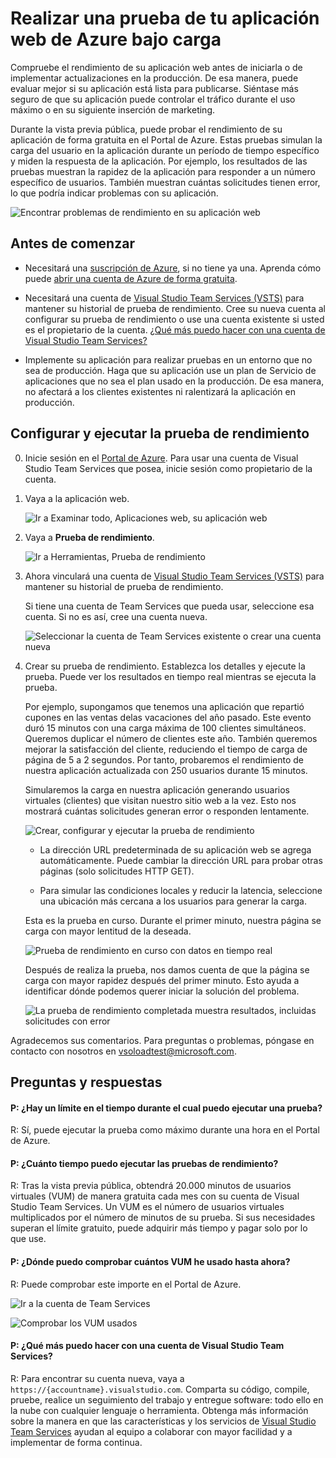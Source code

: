 <properties
   pageTitle="Probar el rendimiento de la aplicación web de Azure | Microsoft Azure"
   description="Ejecute pruebas de rendimiento de aplicación web de Azure para la manera en que su aplicación controla la carga del usuario. Mida el tiempo de respuesta y encuentre los errores que puedan indicar problemas."
   services="app-service\web"
   documentationCenter=""
   authors="ecfan"
   manager="douge"
   editor="jimbe"/>

<tags
   ms.service="app-service-web"
   ms.workload="web"
   ms.tgt_pltfrm="na"
   ms.devlang="na"
   ms.topic="article"
   ms.date="01/13/2016"
   ms.author="estfan; manasma"/>

# Realizar una prueba de tu aplicación web de Azure bajo carga

Compruebe el rendimiento de su aplicación web antes de iniciarla o de implementar actualizaciones en la producción. De esa manera, puede evaluar mejor si su aplicación está lista para publicarse. Siéntase más seguro de que su aplicación puede controlar el tráfico durante el uso máximo o en su siguiente inserción de marketing.

Durante la vista previa pública, puede probar el rendimiento de su aplicación de forma gratuita en el Portal de Azure. Estas pruebas simulan la carga del usuario en la aplicación durante un período de tiempo específico y miden la respuesta de la aplicación. Por ejemplo, los resultados de las pruebas muestran la rapidez de la aplicación para responder a un número específico de usuarios. También muestran cuántas solicitudes tienen error, lo que podría indicar problemas con su aplicación.

![Encontrar problemas de rendimiento en su aplicación web][TestOverview]

## Antes de comenzar

*	Necesitará una [suscripción de Azure][AzureSubscription], si no tiene ya una. Aprenda cómo puede [abrir una cuenta de Azure de forma gratuita][AzureFreeTrial].

*	Necesitará una cuenta de [Visual Studio Team Services (VSTS)][WhatIsTeamServices] para mantener su historial de prueba de rendimiento. Cree su nueva cuenta al configurar su prueba de rendimiento o use una cuenta existente si usted es el propietario de la cuenta. [¿Qué más puedo hacer con una cuenta de Visual Studio Team Services?](#TeamServicesAccount)

*	Implemente su aplicación para realizar pruebas en un entorno que no sea de producción. Haga que su aplicación use un plan de Servicio de aplicaciones que no sea el plan usado en la producción. De esa manera, no afectará a los clientes existentes ni ralentizará la aplicación en producción.

## Configurar y ejecutar la prueba de rendimiento

0.	Inicie sesión en el [Portal de Azure][AzurePortal]. Para usar una cuenta de Visual Studio Team Services que posea, inicie sesión como propietario de la cuenta.

0.	Vaya a la aplicación web.

	![Ir a Examinar todo, Aplicaciones web, su aplicación web][WebApp]

0.	Vaya a **Prueba de rendimiento**.

	![Ir a Herramientas, Prueba de rendimiento][ExpandedTools]
 
0.	Ahora vinculará una cuenta de [Visual Studio Team Services (VSTS)][WhatIsTeamServices] para mantener su historial de prueba de rendimiento.

	Si tiene una cuenta de Team Services que pueda usar, seleccione esa cuenta. Si no es así, cree una cuenta nueva.

	![Seleccionar la cuenta de Team Services existente o crear una cuenta nueva][ExistingNewTeamServicesAccount]

0.	Crear su prueba de rendimiento. Establezca los detalles y ejecute la prueba. Puede ver los resultados en tiempo real mientras se ejecuta la prueba.

	Por ejemplo, supongamos que tenemos una aplicación que repartió cupones en las ventas delas vacaciones del año pasado. Este evento duró 15 minutos con una carga máxima de 100 clientes simultáneos. Queremos duplicar el número de clientes este año. También queremos mejorar la satisfacción del cliente, reduciendo el tiempo de carga de página de 5 a 2 segundos. Por tanto, probaremos el rendimiento de nuestra aplicación actualizada con 250 usuarios durante 15 minutos.

	Simularemos la carga en nuestra aplicación generando usuarios virtuales (clientes) que visitan nuestro sitio web a la vez. Esto nos mostrará cuántas solicitudes generan error o responden lentamente.

	![Crear, configurar y ejecutar la prueba de rendimiento][NewTest]

	 *	La dirección URL predeterminada de su aplicación web se agrega automáticamente. Puede cambiar la dirección URL para probar otras páginas (solo solicitudes HTTP GET).

	 *	Para simular las condiciones locales y reducir la latencia, seleccione una ubicación más cercana a los usuarios para generar la carga.

	Esta es la prueba en curso. Durante el primer minuto, nuestra página se carga con mayor lentitud de la deseada.

	![Prueba de rendimiento en curso con datos en tiempo real][TestRunning]

	Después de realiza la prueba, nos damos cuenta de que la página se carga con mayor rapidez después del primer minuto. Esto ayuda a identificar dónde podemos querer iniciar la solución del problema.

	![La prueba de rendimiento completada muestra resultados, incluidas solicitudes con error][TestDone]
	
Agradecemos sus comentarios. Para preguntas o problemas, póngase en contacto con nosotros en <vsoloadtest@microsoft.com>.

##	Preguntas y respuestas

#### P: ¿Hay un límite en el tiempo durante el cual puedo ejecutar una prueba? 

R: Sí, puede ejecutar la prueba como máximo durante una hora en el Portal de Azure.

#### P: ¿Cuánto tiempo puedo ejecutar las pruebas de rendimiento? 

R: Tras la vista previa pública, obtendrá 20.000 minutos de usuarios virtuales (VUM) de manera gratuita cada mes con su cuenta de Visual Studio Team Services. Un VUM es el número de usuarios virtuales multiplicados por el número de minutos de su prueba. Si sus necesidades superan el límite gratuito, puede adquirir más tiempo y pagar solo por lo que use.

#### P: ¿Dónde puedo comprobar cuántos VUM he usado hasta ahora?

R: Puede comprobar este importe en el Portal de Azure.

![Ir a la cuenta de Team Services][TeamServicesAccount]

![Comprobar los VUM usados][CheckTestTime]

<a name="VSOAccount"></a>
#### P: ¿Qué más puedo hacer con una cuenta de Visual Studio Team Services?

R: Para encontrar su cuenta nueva, vaya a ```https://{accountname}.visualstudio.com```. Comparta su código, compile, pruebe, realice un seguimiento del trabajo y entregue software: todo ello en la nube con cualquier lenguaje o herramienta. Obtenga más información sobre la manera en que las características y los servicios de [Visual Studio Team Services][WhatIsTeamServices] ayudan al equipo a colaborar con mayor facilidad y a implementar de forma continua.

<!--Image references-->
[WebApp]: ./media/app-service-web-app-performance-test/azure-np-web-apps.png
[TestOverview]: ./media/app-service-web-app-performance-test/azure-np-perf-test-overview.png
[ExpandedTools]: ./media/app-service-web-app-performance-test/azure-np-web-app-details-tools-expanded.png
[ExistingNewTeamServicesAccount]: ./media/app-service-web-app-performance-test/azure-np-no-vso-account.png
[NewTest]: ./media/app-service-web-app-performance-test/azure-np-new-performance-test.png
[TestRunning]: ./media/app-service-web-app-performance-test/azure-np-running-perf-test.png
[TestDone]: ./media/app-service-web-app-performance-test/azure-np-perf-test-done.png
[TeamServicesAccount]: ./media/app-service-web-app-performance-test/azure-np-vso-accounts.png
[CheckTestTime]: ./media/app-service-web-app-performance-test/azure-np-vso-accounts-vum-summary.png

<!--Reference links -->
[AzurePortal]: https://portal.azure.com
[AzureSubscription]: https://account.windowsazure.com/subscriptions
[AzureFreeTrial]: https://azure.microsoft.com/pricing/free-trial/?WT.mc_id=A261C142F
[WhatIsTeamServices]: https://www.visualstudio.com/products/what-is-visual-studio-online-vs

<!---HONumber=AcomDC_0128_2016-->